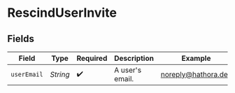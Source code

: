 # RescindUserInvite


## Fields

| Field               | Type                | Required            | Description         | Example             |
| ------------------- | ------------------- | ------------------- | ------------------- | ------------------- |
| `userEmail`         | *String*            | :heavy_check_mark:  | A user's email.     | noreply@hathora.dev |